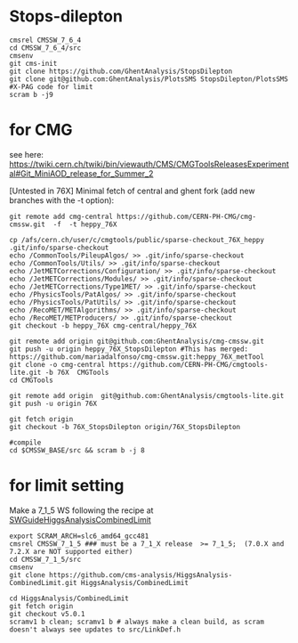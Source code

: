 # Stops-dilepton 
```
cmsrel CMSSW_7_6_4
cd CMSSW_7_6_4/src
cmsenv
git cms-init
git clone https://github.com/GhentAnalysis/StopsDilepton
git clone git@github.com:GhentAnalysis/PlotsSMS StopsDilepton/PlotsSMS #X-PAG code for limit
scram b -j9
```

# for CMG
see here:
https://twiki.cern.ch/twiki/bin/viewauth/CMS/CMGToolsReleasesExperimental#Git_MiniAOD_release_for_Summer_2

[Untested in 76X] Minimal fetch of central and ghent fork (add new branches with the -t option):
```
git remote add cmg-central https://github.com/CERN-PH-CMG/cmg-cmssw.git  -f  -t heppy_76X

cp /afs/cern.ch/user/c/cmgtools/public/sparse-checkout_76X_heppy .git/info/sparse-checkout
echo /CommonTools/PileupAlgos/ >> .git/info/sparse-checkout
echo /CommonTools/Utils/ >> .git/info/sparse-checkout
echo /JetMETCorrections/Configuration/ >> .git/info/sparse-checkout
echo /JetMETCorrections/Modules/ >> .git/info/sparse-checkout
echo /JetMETCorrections/Type1MET/ >> .git/info/sparse-checkout
echo /PhysicsTools/PatAlgos/ >> .git/info/sparse-checkout
echo /PhysicsTools/PatUtils/ >> .git/info/sparse-checkout
echo /RecoMET/METAlgorithms/ >> .git/info/sparse-checkout
echo /RecoMET/METProducers/ >> .git/info/sparse-checkout
git checkout -b heppy_76X cmg-central/heppy_76X

git remote add origin git@github.com:GhentAnalysis/cmg-cmssw.git
git push -u origin heppy_76X_StopsDilepton #This has merged: https://github.com/mariadalfonso/cmg-cmssw.git:heppy_76X_metTool
git clone -o cmg-central https://github.com/CERN-PH-CMG/cmgtools-lite.git -b 76X  CMGTools
cd CMGTools 

git remote add origin  git@github.com:GhentAnalysis/cmgtools-lite.git 
git push -u origin 76X

git fetch origin
git checkout -b 76X_StopsDilepton origin/76X_StopsDilepton

#compile
cd $CMSSW_BASE/src && scram b -j 8
```


# for limit setting
Make a 7_1_5 WS following the recipe at [SWGuideHiggsAnalysisCombinedLimit](https://twiki.cern.ch/twiki/bin/viewauth/CMS/SWGuideHiggsAnalysisCombinedLimit)
```
export SCRAM_ARCH=slc6_amd64_gcc481
cmsrel CMSSW_7_1_5 ### must be a 7_1_X release  >= 7_1_5;  (7.0.X and 7.2.X are NOT supported either) 
cd CMSSW_7_1_5/src 
cmsenv
git clone https://github.com/cms-analysis/HiggsAnalysis-CombinedLimit.git HiggsAnalysis/CombinedLimit

cd HiggsAnalysis/CombinedLimit
git fetch origin
git checkout v5.0.1
scramv1 b clean; scramv1 b # always make a clean build, as scram doesn't always see updates to src/LinkDef.h
```
